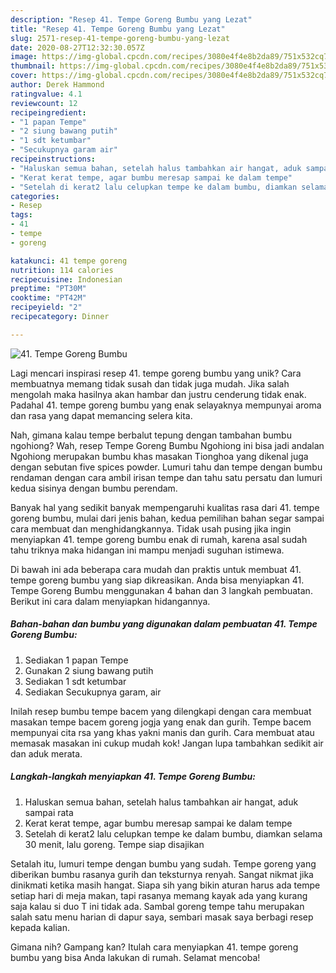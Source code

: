 ```yaml
---
description: "Resep 41. Tempe Goreng Bumbu yang Lezat"
title: "Resep 41. Tempe Goreng Bumbu yang Lezat"
slug: 2571-resep-41-tempe-goreng-bumbu-yang-lezat
date: 2020-08-27T12:32:30.057Z
image: https://img-global.cpcdn.com/recipes/3080e4f4e8b2da89/751x532cq70/41-tempe-goreng-bumbu-foto-resep-utama.jpg
thumbnail: https://img-global.cpcdn.com/recipes/3080e4f4e8b2da89/751x532cq70/41-tempe-goreng-bumbu-foto-resep-utama.jpg
cover: https://img-global.cpcdn.com/recipes/3080e4f4e8b2da89/751x532cq70/41-tempe-goreng-bumbu-foto-resep-utama.jpg
author: Derek Hammond
ratingvalue: 4.1
reviewcount: 12
recipeingredient:
- "1 papan Tempe"
- "2 siung bawang putih"
- "1 sdt ketumbar"
- "Secukupnya garam air"
recipeinstructions:
- "Haluskan semua bahan, setelah halus tambahkan air hangat, aduk sampai rata"
- "Kerat kerat tempe, agar bumbu meresap sampai ke dalam tempe"
- "Setelah di kerat2 lalu celupkan tempe ke dalam bumbu, diamkan selama 30 menit, lalu goreng. Tempe siap disajikan"
categories:
- Resep
tags:
- 41
- tempe
- goreng

katakunci: 41 tempe goreng 
nutrition: 114 calories
recipecuisine: Indonesian
preptime: "PT30M"
cooktime: "PT42M"
recipeyield: "2"
recipecategory: Dinner

---
```



![41. Tempe Goreng Bumbu](https://img-global.cpcdn.com/recipes/3080e4f4e8b2da89/751x532cq70/41-tempe-goreng-bumbu-foto-resep-utama.jpg)

Lagi mencari inspirasi resep 41. tempe goreng bumbu yang unik? Cara membuatnya memang tidak susah dan tidak juga mudah. Jika salah mengolah maka hasilnya akan hambar dan justru cenderung tidak enak. Padahal 41. tempe goreng bumbu yang enak selayaknya mempunyai aroma dan rasa yang dapat memancing selera kita.

Nah, gimana kalau tempe berbalut tepung dengan tambahan bumbu ngohiong? Wah, resep Tempe Goreng Bumbu Ngohiong ini bisa jadi andalan Ngohiong merupakan bumbu khas masakan Tionghoa yang dikenal juga dengan sebutan five spices powder. Lumuri tahu dan tempe dengan bumbu rendaman dengan cara ambil irisan tempe dan tahu satu persatu dan lumuri kedua sisinya dengan bumbu perendam.

Banyak hal yang sedikit banyak mempengaruhi kualitas rasa dari 41. tempe goreng bumbu, mulai dari jenis bahan, kedua pemilihan bahan segar sampai cara membuat dan menghidangkannya. Tidak usah pusing jika ingin menyiapkan 41. tempe goreng bumbu enak di rumah, karena asal sudah tahu triknya maka hidangan ini mampu menjadi suguhan istimewa.


Di bawah ini ada beberapa cara mudah dan praktis untuk membuat 41. tempe goreng bumbu yang siap dikreasikan. Anda bisa menyiapkan 41. Tempe Goreng Bumbu menggunakan 4 bahan dan 3 langkah pembuatan. Berikut ini cara dalam menyiapkan hidangannya.

<!--inarticleads1-->

##### Bahan-bahan dan bumbu yang digunakan dalam pembuatan 41. Tempe Goreng Bumbu:

1. Sediakan 1 papan Tempe
1. Gunakan 2 siung bawang putih
1. Sediakan 1 sdt ketumbar
1. Sediakan Secukupnya garam, air


Inilah resep bumbu tempe bacem yang dilengkapi dengan cara membuat masakan tempe bacem goreng jogja yang enak dan gurih. Tempe bacem mempunyai cita rsa yang khas yakni manis dan gurih. Cara membuat atau memasak masakan ini cukup mudah kok! Jangan lupa tambahkan sedikit air dan aduk merata. 

<!--inarticleads2-->

##### Langkah-langkah menyiapkan 41. Tempe Goreng Bumbu:

1. Haluskan semua bahan, setelah halus tambahkan air hangat, aduk sampai rata
1. Kerat kerat tempe, agar bumbu meresap sampai ke dalam tempe
1. Setelah di kerat2 lalu celupkan tempe ke dalam bumbu, diamkan selama 30 menit, lalu goreng. Tempe siap disajikan


Setalah itu, lumuri tempe dengan bumbu yang sudah. Tempe goreng yang diberikan bumbu rasanya gurih dan teksturnya renyah. Sangat nikmat jika dinikmati ketika masih hangat. Siapa sih yang bikin aturan harus ada tempe setiap hari di meja makan, tapi rasanya memang kayak ada yang kurang saja kalau si duo T ini tidak ada. Sambal goreng tempe tahu merupakan salah satu menu harian di dapur saya, sembari masak saya berbagi resep kepada kalian. 

Gimana nih? Gampang kan? Itulah cara menyiapkan 41. tempe goreng bumbu yang bisa Anda lakukan di rumah. Selamat mencoba!
